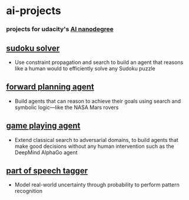 # ai-projects

### projects for udacity's [AI nanodegree](https://www.udacity.com/course/ai-artificial-intelligence-nanodegree--nd898)

## [sudoku solver](/1_Sudoku)
- Use constraint propagation and search to build an agent that reasons like a human would to efficiently solve any Sudoku puzzle

## [forward planning agent](/2_Classical_Planning)

- Build agents that can reason to achieve their goals using search and symbolic logic—like the NASA Mars rovers

## [game playing agent](/3_Adversarial_Search)

- Extend classical search to adversarial domains, to build agents that make good decisions without any human intervention such as the DeepMind AlphaGo agent

## [part of speech tagger](/4_HMM_Tagger)

- Model real-world uncertainty through probability to perform pattern recognition

